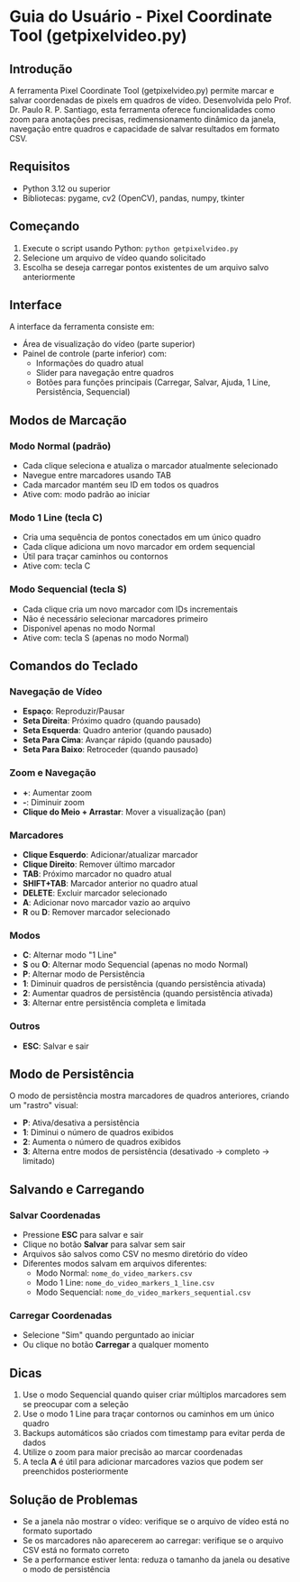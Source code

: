# Guia do Usuário - Pixel Coordinate Tool (getpixelvideo.py)

## Introdução

A ferramenta Pixel Coordinate Tool (getpixelvideo.py) permite marcar e salvar coordenadas de pixels em quadros de vídeo. Desenvolvida pelo Prof. Dr. Paulo R. P. Santiago, esta ferramenta oferece funcionalidades como zoom para anotações precisas, redimensionamento dinâmico da janela, navegação entre quadros e capacidade de salvar resultados em formato CSV.

## Requisitos

- Python 3.12 ou superior
- Bibliotecas: pygame, cv2 (OpenCV), pandas, numpy, tkinter

## Começando

1. Execute o script usando Python: `python getpixelvideo.py`
2. Selecione um arquivo de vídeo quando solicitado
3. Escolha se deseja carregar pontos existentes de um arquivo salvo anteriormente

## Interface

A interface da ferramenta consiste em:
- Área de visualização do vídeo (parte superior)
- Painel de controle (parte inferior) com:
  - Informações do quadro atual
  - Slider para navegação entre quadros
  - Botões para funções principais (Carregar, Salvar, Ajuda, 1 Line, Persistência, Sequencial)

## Modos de Marcação

### Modo Normal (padrão)
- Cada clique seleciona e atualiza o marcador atualmente selecionado
- Navegue entre marcadores usando TAB
- Cada marcador mantém seu ID em todos os quadros
- Ative com: modo padrão ao iniciar

### Modo 1 Line (tecla C)
- Cria uma sequência de pontos conectados em um único quadro
- Cada clique adiciona um novo marcador em ordem sequencial
- Útil para traçar caminhos ou contornos
- Ative com: tecla C

### Modo Sequencial (tecla S)
- Cada clique cria um novo marcador com IDs incrementais
- Não é necessário selecionar marcadores primeiro
- Disponível apenas no modo Normal
- Ative com: tecla S (apenas no modo Normal)

## Comandos do Teclado

### Navegação de Vídeo
- **Espaço**: Reproduzir/Pausar
- **Seta Direita**: Próximo quadro (quando pausado)
- **Seta Esquerda**: Quadro anterior (quando pausado)
- **Seta Para Cima**: Avançar rápido (quando pausado)
- **Seta Para Baixo**: Retroceder (quando pausado)

### Zoom e Navegação
- **+**: Aumentar zoom
- **-**: Diminuir zoom
- **Clique do Meio + Arrastar**: Mover a visualização (pan)

### Marcadores
- **Clique Esquerdo**: Adicionar/atualizar marcador
- **Clique Direito**: Remover último marcador
- **TAB**: Próximo marcador no quadro atual
- **SHIFT+TAB**: Marcador anterior no quadro atual
- **DELETE**: Excluir marcador selecionado
- **A**: Adicionar novo marcador vazio ao arquivo
- **R** ou **D**: Remover marcador selecionado

### Modos
- **C**: Alternar modo "1 Line"
- **S** ou **O**: Alternar modo Sequencial (apenas no modo Normal)
- **P**: Alternar modo de Persistência
- **1**: Diminuir quadros de persistência (quando persistência ativada)
- **2**: Aumentar quadros de persistência (quando persistência ativada)
- **3**: Alternar entre persistência completa e limitada

### Outros
- **ESC**: Salvar e sair

## Modo de Persistência

O modo de persistência mostra marcadores de quadros anteriores, criando um "rastro" visual:
- **P**: Ativa/desativa a persistência
- **1**: Diminui o número de quadros exibidos
- **2**: Aumenta o número de quadros exibidos
- **3**: Alterna entre modos de persistência (desativado → completo → limitado)

## Salvando e Carregando

### Salvar Coordenadas
- Pressione **ESC** para salvar e sair
- Clique no botão **Salvar** para salvar sem sair
- Arquivos são salvos como CSV no mesmo diretório do vídeo
- Diferentes modos salvam em arquivos diferentes:
  - Modo Normal: `nome_do_video_markers.csv`
  - Modo 1 Line: `nome_do_video_markers_1_line.csv`
  - Modo Sequencial: `nome_do_video_markers_sequential.csv`

### Carregar Coordenadas
- Selecione "Sim" quando perguntado ao iniciar
- Ou clique no botão **Carregar** a qualquer momento

## Dicas

1. Use o modo Sequencial quando quiser criar múltiplos marcadores sem se preocupar com a seleção
2. Use o modo 1 Line para traçar contornos ou caminhos em um único quadro
3. Backups automáticos são criados com timestamp para evitar perda de dados
4. Utilize o zoom para maior precisão ao marcar coordenadas
5. A tecla **A** é útil para adicionar marcadores vazios que podem ser preenchidos posteriormente

## Solução de Problemas

- Se a janela não mostrar o vídeo: verifique se o arquivo de vídeo está no formato suportado
- Se os marcadores não aparecerem ao carregar: verifique se o arquivo CSV está no formato correto
- Se a performance estiver lenta: reduza o tamanho da janela ou desative o modo de persistência
